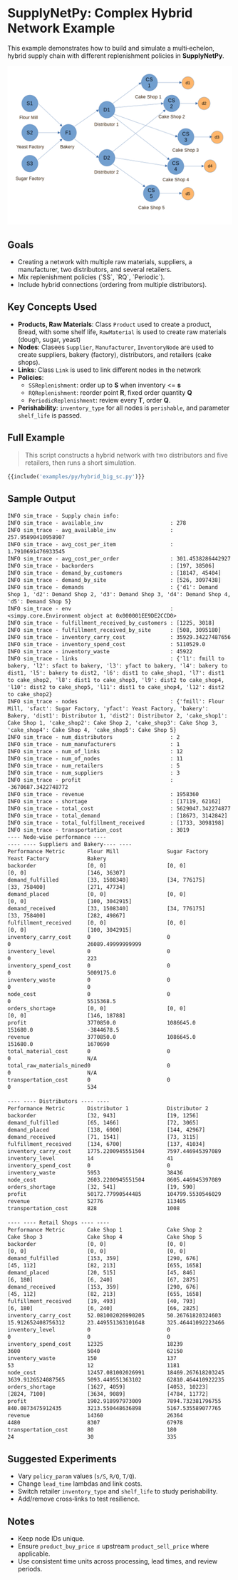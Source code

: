 # SupplyNetPy: Complex Hybrid Network Example

This example demonstrates how to build and simulate a multi‑echelon, hybrid supply chain with different replenishment policies in **SupplyNetPy**.

![Newsvendor](bread_sc.png)

## Goals

* Creating a network with multiple raw materials, suppliers, a manufacturer, two distributors, and several retailers.
* Mix replenishment policies (\`SS\`, \`RQ\`, \`Periodic\`).
* Include hybrid connections (ordering from multiple distributors).

## Key Concepts Used

* **Products, Raw Materials**: Class `Product` used to create a product, Bread, with some shelf life, `RawMaterial` is used to create raw materials (dough, sugar, yeast)
* **Nodes**: Clasees `Supplier`, `Manufacturer`, `InventoryNode` are used to create suppliers,  bakery (factory), distributors, and retailers (cake shops).
* **Links**: Class `Link` is used to link different nodes in the network
* **Policies**:
    * `SSReplenishment`: order up to **S** when inventory <= **s**
    * `RQReplenishment`: reorder point **R**, fixed order quantity **Q**
    * `PeriodicReplenishment`: review every **T**, order **Q**.
* **Perishability**: `inventory_type` for all nodes is `perishable`, and parameter `shelf_life` is passed. 

## Full Example

> This script constructs a hybrid network with two distributors and five retailers, then runs a short simulation.

```python
{{include('examples/py/hybrid_big_sc.py')}}
```

## Sample Output

```
INFO sim_trace - Supply chain info:
INFO sim_trace - available_inv                     : 278
INFO sim_trace - avg_available_inv                 : 257.95890410958907
INFO sim_trace - avg_cost_per_item                 : 1.7910691476933545
INFO sim_trace - avg_cost_per_order                : 301.4538286442927
INFO sim_trace - backorders                        : [197, 38506]
INFO sim_trace - demand_by_customers               : [18147, 45404]
INFO sim_trace - demand_by_site                    : [526, 3097438]
INFO sim_trace - demands                           : {'d1': Demand Shop 1, 'd2': Demand Shop 2, 'd3': Demand Shop 3, 'd4': Demand Shop 4, 'd5': Demand Shop 5}
INFO sim_trace - env                               : <simpy.core.Environment object at 0x000001EE9DE2CCD0>
INFO sim_trace - fulfillment_received_by_customers : [1225, 3018]
INFO sim_trace - fulfillment_received_by_site      : [508, 3095180]
INFO sim_trace - inventory_carry_cost              : 35929.34227487656
INFO sim_trace - inventory_spend_cost              : 5110529.0
INFO sim_trace - inventory_waste                   : 45922
INFO sim_trace - links                             : {'l1': fmill to bakery, 'l2': sfact to bakery, 'l3': yfact to bakery, 'l4': bakery to dist1, 'l5': bakery to dist2, 'l6': dist1 to cake_shop1, 'l7': dist1 to cake_shop2, 'l8': dist1 to cake_shop3, 'l9': dist2 to cake_shop4, 'l10': dist2 to cake_shop5, 'l11': dist1 to cake_shop4, 'l12': dist2 to cake_shop2}
INFO sim_trace - nodes                             : {'fmill': Flour Mill, 'sfact': Sugar Factory, 'yfact': Yeast Factory, 'bakery': Bakery, 'dist1': Distributor 1, 'dist2': Distributor 2, 'cake_shop1': Cake Shop 1, 'cake_shop2': Cake Shop 2, 'cake_shop3': Cake Shop 3, 'cake_shop4': Cake Shop 4, 'cake_shop5': Cake Shop 5}
INFO sim_trace - num_distributors                  : 2
INFO sim_trace - num_manufacturers                 : 1
INFO sim_trace - num_of_links                      : 12
INFO sim_trace - num_of_nodes                      : 11
INFO sim_trace - num_retailers                     : 5
INFO sim_trace - num_suppliers                     : 3
INFO sim_trace - profit                            : -3670687.3422748772
INFO sim_trace - revenue                           : 1958360
INFO sim_trace - shortage                          : [17119, 62162]
INFO sim_trace - total_cost                        : 5629047.342274877
INFO sim_trace - total_demand                      : [18673, 3142842]
INFO sim_trace - total_fulfillment_received        : [1733, 3098198]
INFO sim_trace - transportation_cost               : 3019
---- Node-wise performance ----
---- ---- Suppliers and Bakery---- ----
Performance Metric       Flour Mill               Sugar Factory            Yeast Factory            Bakery
backorder                [0, 0]                   [0, 0]                   [0, 0]                   [146, 36307]
demand_fulfilled         [33, 1508340]            [34, 776175]             [33, 758400]             [271, 47734]
demand_placed            [0, 0]                   [0, 0]                   [0, 0]                   [100, 3042915]
demand_received          [33, 1508340]            [34, 776175]             [33, 758400]             [282, 49867]
fulfillment_received     [0, 0]                   [0, 0]                   [0, 0]                   [100, 3042915]
inventory_carry_cost     0                        0                        0                        26089.49999999999
inventory_level          0                        0                        0                        223
inventory_spend_cost     0                        0                        0                        5009175.0
inventory_waste          0                        0                        0                        0
node_cost                0                        0                        0                        5515368.5
orders_shortage          [0, 0]                   [0, 0]                   [0, 0]                   [146, 18788]
profit                   3770850.0                1086645.0                151680.0                 -3844678.5
revenue                  3770850.0                1086645.0                151680.0                 1670690
total_material_cost      0                        0                        0                        N/A
total_raw_materials_mined0                        0                        0                        N/A
transportation_cost      0                        0                        0                        534

---- ---- Distributors ---- ----
Performance Metric       Distributor 1            Distributor 2
backorder                [32, 943]                [19, 1256]
demand_fulfilled         [65, 1466]               [72, 3065]
demand_placed            [138, 6900]              [144, 42967]
demand_received          [71, 1541]               [73, 3115]
fulfillment_received     [134, 6700]              [137, 41034]
inventory_carry_cost     1775.2200945551504       7597.446945397089
inventory_level          14                       41
inventory_spend_cost     0                        0
inventory_waste          5953                     38436
node_cost                2603.2200945551504       8605.446945397089
orders_shortage          [32, 541]                [19, 590]
profit                   50172.77990544485        104799.5530546029
revenue                  52776                    113405
transportation_cost      828                      1008

---- ---- Retail Shops ---- ----
Performance Metric       Cake Shop 1              Cake Shop 2              Cake Shop 3              Cake Shop 4              Cake Shop 5
backorder                [0, 0]                   [0, 0]                   [0, 0]                   [0, 0]                   [0, 0]
demand_fulfilled         [153, 359]               [290, 676]               [45, 112]                [82, 213]                [655, 1658]
demand_placed            [20, 515]                [45, 846]                [6, 180]                 [6, 240]                 [67, 2875]
demand_received          [153, 359]               [290, 676]               [45, 112]                [82, 213]                [655, 1658]
fulfillment_received     [19, 493]                [40, 793]                [6, 180]                 [6, 240]                 [66, 2825]
inventory_carry_cost     52.081002026990205       50.26761820324603        15.912652408756312       23.449551363101648       325.46441092223466
inventory_level          0                        0                        0                        0                        0
inventory_spend_cost     12325                    18239                    3600                     5040                     62150
inventory_waste          150                      137                      53                       12                       1181
node_cost                12457.081002026991       18469.267618203245       3639.9126524087565       5093.449551363102        62810.464410922235
orders_shortage          [1627, 4059]             [4053, 10223]            [2824, 7100]             [3634, 9089]             [4784, 11772]
profit                   1902.918997973009        7894.732381796755        840.0873475912435        3213.550448636898        5167.535589077765
revenue                  14360                    26364                    4480                     8307                     67978
transportation_cost      80                       180                      24                       30                       335
```


## Suggested Experiments

* Vary `policy_param` values (`s/S`, `R/Q`, `T/Q`).
* Change `lead_time` lambdas and link costs.
* Switch retailer `inventory_type` and `shelf_life` to study perishability.
* Add/remove cross‑links to test resilience.

## Notes

* Keep node IDs unique.
* Ensure `product_buy_price` ≤ upstream `product_sell_price` where applicable.
* Use consistent time units across processing, lead times, and review periods.
